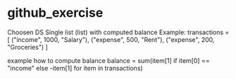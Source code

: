 # github_exercise
Choosen DS
   Single list (list) with computed balance
   Example:
    transactions = [
     ("income", 1000, "Salary"),
     ("expense", 500, "Rent"),
     ("expense", 200, "Groceries")
    ]

example how to compute balance
  balance = sum(item[1] if item[0] == "income" else -item[1] for item in transactions)  
  
